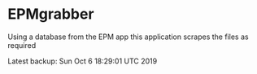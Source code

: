 # EPMgrabber
Using a database from the EPM app this application scrapes the files as required


Latest backup: Sun Oct 6 18:29:01 UTC 2019
